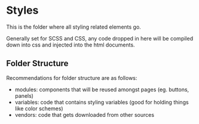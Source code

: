 # Styles

This is the folder where all styling related elements go.

Generally set for SCSS and CSS, any code dropped in here will be compiled down into css and injected into the html documents.

## Folder Structure

Recommendations for folder structure are as follows:

* modules: components that will be reused amongst pages (eg. buttons, panels)
* variables: code that contains styling variables (good for holding things like color schemes)
* vendors: code that gets downloaded from other sources
